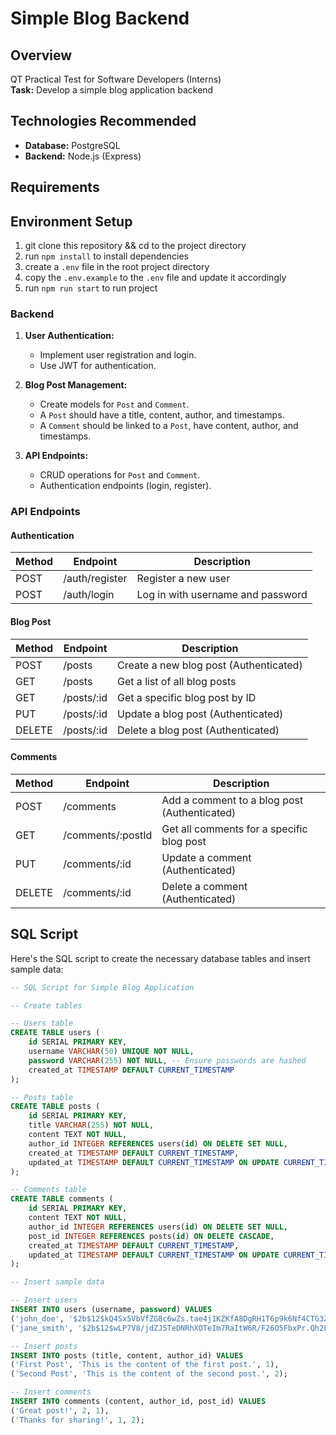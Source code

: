 # Simple Blog Backend

## Overview
QT Practical Test for Software Developers (Interns)  
**Task:** Develop a simple blog application backend  

## Technologies Recommended
- **Database:** PostgreSQL
- **Backend:** Node.js (Express)

## Requirements

## Environment Setup
1. git clone this repository && cd to the project directory
2. run `npm install` to install dependencies
3. create a `.env` file in the root project directory
4. copy the `.env.example` to the `.env` file and update it accordingly
5. run `npm run start` to run project

### Backend

1. **User Authentication:**
   - Implement user registration and login.
   - Use JWT for authentication.

2. **Blog Post Management:**
   - Create models for `Post` and `Comment`.
   - A `Post` should have a title, content, author, and timestamps.
   - A `Comment` should be linked to a `Post`, have content, author, and timestamps.

3. **API Endpoints:**
   - CRUD operations for `Post` and `Comment`.
   - Authentication endpoints (login, register).

### API Endpoints

#### Authentication
| Method | Endpoint    | Description                    |
|--------|-------------|--------------------------------|
| POST   | /auth/register | Register a new user            |
| POST   | /auth/login    | Log in with username and password |

#### Blog Post
| Method | Endpoint         | Description                             |
|--------|------------------|-----------------------------------------|
| POST   | /posts            | Create a new blog post (Authenticated)  |
| GET    | /posts            | Get a list of all blog posts            |
| GET    | /posts/:id        | Get a specific blog post by ID           |
| PUT    | /posts/:id        | Update a blog post (Authenticated)      |
| DELETE | /posts/:id        | Delete a blog post (Authenticated)      |

#### Comments
| Method | Endpoint                | Description                                |
|--------|-------------------------|--------------------------------------------|
| POST   | /comments               | Add a comment to a blog post (Authenticated) |
| GET    | /comments/:postId        | Get all comments for a specific blog post  |
| PUT    | /comments/:id            | Update a comment (Authenticated)          |
| DELETE | /comments/:id            | Delete a comment (Authenticated)          |

## SQL Script

Here's the SQL script to create the necessary database tables and insert sample data:

```sql
-- SQL Script for Simple Blog Application

-- Create tables

-- Users table
CREATE TABLE users (
    id SERIAL PRIMARY KEY,
    username VARCHAR(50) UNIQUE NOT NULL,
    password VARCHAR(255) NOT NULL, -- Ensure passwords are hashed
    created_at TIMESTAMP DEFAULT CURRENT_TIMESTAMP
);

-- Posts table
CREATE TABLE posts (
    id SERIAL PRIMARY KEY,
    title VARCHAR(255) NOT NULL,
    content TEXT NOT NULL,
    author_id INTEGER REFERENCES users(id) ON DELETE SET NULL,
    created_at TIMESTAMP DEFAULT CURRENT_TIMESTAMP,
    updated_at TIMESTAMP DEFAULT CURRENT_TIMESTAMP ON UPDATE CURRENT_TIMESTAMP
);

-- Comments table
CREATE TABLE comments (
    id SERIAL PRIMARY KEY,
    content TEXT NOT NULL,
    author_id INTEGER REFERENCES users(id) ON DELETE SET NULL,
    post_id INTEGER REFERENCES posts(id) ON DELETE CASCADE,
    created_at TIMESTAMP DEFAULT CURRENT_TIMESTAMP,
    updated_at TIMESTAMP DEFAULT CURRENT_TIMESTAMP ON UPDATE CURRENT_TIMESTAMP
);

-- Insert sample data

-- Insert users
INSERT INTO users (username, password) VALUES
('john_doe', '$2b$12$kQ4Sx5VbVfZG8c6wZs.tae4j1KZKfA8DgRH1T6p9k6Nf4CTG3Zwfy'), -- password: 'password123'
('jane_smith', '$2b$12$wLP7V8/jdZJ5TeDNRhXOTeIm7RaItW6R/F26O5FbxPr.Qh2Fj/OGK'); -- password: 'securepassword'

-- Insert posts
INSERT INTO posts (title, content, author_id) VALUES
('First Post', 'This is the content of the first post.', 1),
('Second Post', 'This is the content of the second post.', 2);

-- Insert comments
INSERT INTO comments (content, author_id, post_id) VALUES
('Great post!', 2, 1),
('Thanks for sharing!', 1, 2);
